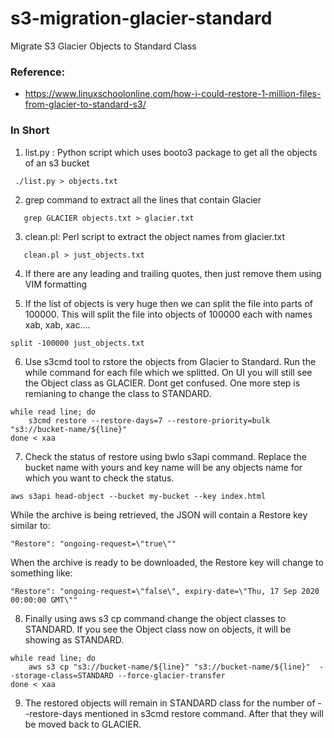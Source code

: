 # s3-migration-glacier-standard
Migrate S3 Glacier Objects to Standard Class

### Reference:
* https://www.linuxschoolonline.com/how-i-could-restore-1-million-files-from-glacier-to-standard-s3/

### In Short

1. list.py : Python script which uses booto3 package to get all the objects of an s3 bucket
``` 
 ./list.py > objects.txt
```
2. grep command to extract all the lines that contain Glacier 
``` 
   grep GLACIER objects.txt > glacier.txt
``` 
3. clean.pl: Perl script to extract the object names from glacier.txt
``` 
   clean.pl > just_objects.txt
``` 
4. If there are any leading and trailing quotes, then just remove them using VIM formatting

5. If the list of objects is very huge then we can split the file into parts of 100000. This will split the file into objects of 100000 each with names xab, xab, xac....
``` 
split -100000 just_objects.txt
``` 
6. Use s3cmd tool to rstore the objects from Glacier to Standard. Run the while command for each file which we splitted. On UI you will still see the Object class as GLACIER. Dont get confused. One more step is remianing to change the class to STANDARD.
``` 
while read line; do
    s3cmd restore --restore-days=7 --restore-priority=bulk "s3://bucket-name/${line}"
done < xaa
``` 
7. Check the status of restore using bwlo s3api command. Replace the bucket name with yours and key name will be any objects name for which you want to check the status.
```
aws s3api head-object --bucket my-bucket --key index.html
```
While the archive is being retrieved, the JSON will contain a Restore key similar to:
```
"Restore": "ongoing-request=\"true\""
```
When the archive is ready to be downloaded, the Restore key will change to something like:
```
"Restore": "ongoing-request=\"false\", expiry-date=\"Thu, 17 Sep 2020 00:00:00 GMT\""
```
8. Finally using aws s3 cp command change the object classes to STANDARD. If you see the Object class now on objects, it will be showing as STANDARD.
``` 
while read line; do
    aws s3 cp "s3://bucket-name/${line}" "s3://bucket-name/${line}"  --storage-class=STANDARD --force-glacier-transfer
done < xaa
``` 
9. The restored objects will remain in STANDARD class for the number of --restore-days mentioned in s3cmd restore command. After that they will be moved back to GLACIER. 
